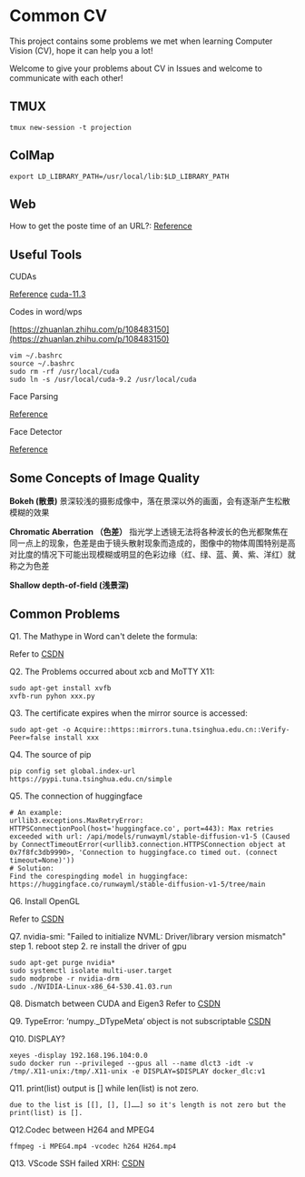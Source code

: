 # Common CV

This project contains some problems we met when learning Computer Vision (CV), hope it can help you a lot!

Welcome to give your problems about CV in Issues and welcome to communicate with each other!

## TMUX

```
tmux new-session -t projection
```

## ColMap
```
export LD_LIBRARY_PATH=/usr/local/lib:$LD_LIBRARY_PATH
```

## Web

How to get the poste time of an URL?:
[Reference](https://mmys.club/how-to-find-the-published-date-of-a-web-page/#:~:text=%E6%9F%A5%E6%89%BE%E7%BD%91%E9%A1%B5%E5%8F%91%E5%B8%83%E6%97%A5%E6%9C%9F%E7%9A%84%206%20%E7%A7%8D%E6%96%B9%E6%B3%95%201%201.%20%E6%B5%8F%E8%A7%88%E7%BD%91%E9%A1%B5%20%E5%8F%91%E5%B8%83%E6%97%A5%E6%9C%9F%E6%98%AF%E5%9C%A8%E7%BA%BF%E5%88%9B%E5%BB%BA%E7%BD%91%E9%A1%B5%E6%89%80%E9%9C%80%E7%9A%84%E5%85%83%E6%95%B0%E6%8D%AE%E4%B9%8B%E4%B8%80%E3%80%82%20%E8%BF%99%E6%98%AF%E4%B8%80%E9%83%A8%E5%88%86,...%206%206.%20%E4%BD%BF%E7%94%A8%20Google%20%E6%9F%A5%E6%89%BE%E9%A1%B5%E9%9D%A2%E7%9A%84%E5%8F%91%E5%B8%83%E6%97%A5%E6%9C%9F%20%E5%A6%82%E6%9E%9C%E6%82%A8%E5%9C%A8%E4%B8%8A%E8%BF%B0%E6%96%B9%E6%B3%95%E4%B8%AD%E6%B2%A1%E6%9C%89%E6%89%BE%E5%88%B0%E9%A1%B5%E9%9D%A2%E7%9A%84%E5%8F%91%E5%B8%83%E6%97%A5%E6%9C%9F%EF%BC%8C%E9%82%A3%E4%B9%88%E8%B0%B7%E6%AD%8C%E5%8F%AF%E8%83%BD%E4%BC%9A%E5%B8%AE%E5%8A%A9%E6%82%A8%E6%89%BE%E5%88%B0%E5%AE%83%E3%80%82%20)

## Useful Tools
CUDAs

[Reference](https://segmentfault.com/a/1190000022561685)
[cuda-11.3](https://developer.nvidia.com/cuda-11.3.0-download-archive?target_os=Linux&target_arch=x86_64&Distribution=Ubuntu&target_version=18.04&target_type=runfile_local)

Codes in word/wps

[https://zhuanlan.zhihu.com/p/108483150](https://zhuanlan.zhihu.com/p/108483150)
```
vim ~/.bashrc
source ~/.bashrc
sudo rm -rf /usr/local/cuda
sudo ln -s /usr/local/cuda-9.2 /usr/local/cuda
```

Face Parsing

[Reference](https://blog.csdn.net/weixin_43723625/article/details/116719701)

Face Detector

[Reference](https://blog.csdn.net/woshicver/article/details/118586231)

## Some Concepts of Image Quality

**Bokeh (散景)** 景深较浅的摄影成像中，落在景深以外的画面，会有逐渐产生松散模糊的效果

**Chromatic Aberration （色差）** 指光学上透镜无法将各种波长的色光都聚焦在同一点上的现象，色差是由于镜头散射现象而造成的，图像中的物体周围特别是高对比度的情况下可能出现模糊或明显的色彩边缘（红、绿、蓝、黄、紫、洋红）就称之为色差

**Shallow depth-of-field (浅景深)**


## Common Problems
Q1. The Mathype in Word can't delete the formula:

Refer to [CSDN](https://blog.csdn.net/JGL121314/article/details/120868652)

Q2. The Problems occurred about xcb and MoTTY X11:
```
sudo apt-get install xvfb
xvfb-run pyhon xxx.py
```

Q3. The certificate expires when the mirror source is accessed:
```
sudo apt-get -o Acquire::https::mirrors.tuna.tsinghua.edu.cn::Verify-Peer=false install xxx
```

Q4. The source of pip
```
pip config set global.index-url https://pypi.tuna.tsinghua.edu.cn/simple
```

Q5. The connection of huggingface
```
# An example:
urllib3.exceptions.MaxRetryError: HTTPSConnectionPool(host='huggingface.co', port=443): Max retries exceeded with url: /api/models/runwayml/stable-diffusion-v1-5 (Caused by ConnectTimeoutError(<urllib3.connection.HTTPSConnection object at 0x7f8fc3db9990>, 'Connection to huggingface.co timed out. (connect timeout=None)'))
# Solution:
Find the corespingding model in huggingface:
https://huggingface.co/runwayml/stable-diffusion-v1-5/tree/main
```

Q6. Install OpenGL

Refer to [CSDN](https://blog.csdn.net/qq_40520596/article/details/111663646)

Q7. nvidia-smi: "Failed to initialize NVML: Driver/library version mismatch"
step 1. reboot
step 2. re install the driver of gpu
```
sudo apt-get purge nvidia*
sudo systemctl isolate multi-user.target
sudo modprobe -r nvidia-drm
sudo ./NVIDIA-Linux-x86_64-530.41.03.run
```

Q8. Dismatch between CUDA and Eigen3
Refer to [CSDN](https://blog.csdn.net/weixin_45736684/article/details/117512018)

Q9. TypeError: ‘numpy._DTypeMeta‘ object is not subscriptable
[CSDN](https://blog.csdn.net/qq_45878098/article/details/132815093)

Q10. DISPLAY?
```
xeyes -display 192.168.196.104:0.0
sudo docker run --privileged --gpus all --name dlct3 -idt -v /tmp/.X11-unix:/tmp/.X11-unix -e DISPLAY=$DISPLAY docker_dlc:v1
```

Q11. print(list) output is [] while len(list) is not zero.  
```
due to the list is [[], [], []……] so it's length is not zero but the print(list) is [].  
```

Q12.Codec between H264 and MPEG4
```
ffmpeg -i MPEG4.mp4 -vcodec h264 H264.mp4
```

Q13. VScode SSH failed XRH:
[CSDN](https://zhuanlan.zhihu.com/p/671718415)
